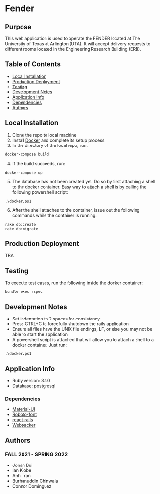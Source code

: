 # Fender

## Purpose
This web application is used to operate the FENDER located at The University of Texas at Arlington (UTA). It will accept delivery requests to different rooms located in the Engineering Research Building (ERB).

## Table of Contents
* [Local Installation](#local-installation)
* [Production Deployment](#production-deployment)
* [Testing](#testing)
* [Development Notes](#development-notes)
* [Application Info](#application-info)
* [Dependencies](#dependencies)
* [Authors](#authors)

## Local Installation
1. Clone the repo to local machine
2. Install [Docker](https://www.docker.com/get-started) and complete its setup process
3. In the directory of the local repo, run:
```
docker-compose build
```
4. If the build succeeds, run:
```
docker-compose up
```
5. The database has not been created yet. Do so by first attaching a shell to the docker container. Easy way to attach a shell is by calling the following powershell script:
```
.\docker.ps1
```
6. After the shell attaches to the container, issue out the following commands while the container is running:
```
rake db:create
rake db:migrate
```

## Production Deployment
TBA

## Testing
To execute test cases, run the following inside the docker container:
```
bundle exec rspec
```

## Development Notes
- Set indentation to 2 spaces for consistency
- Press CTRL+C to forcefully shutdown the rails application
- Ensure all files have the UNIX file endings, LF, or else you may not be able to start the application
- A powershell script is attached that will allow you to attach a shell to a docker container. Just run:
```
.\docker.ps1
```
## Application Info
* Ruby version: 3.1.0
* Database: postgresql

### Dependencies
* [Material-UI](https://mui.com/)
* [Roboto-font](https://fonts.google.com/specimen/Roboto)
* [react-rails](https://github.com/reactjs/react-rails)
* [Webpacker](https://rubygems.org/gems/webpacker/versions/0.1)

## Authors
### FALL 2021 - SPRING 2022
- Jonah Bui
- Ian Klobe
- Anh Tran
- Burhanuddin Chinwala
- Connor Dominguez
